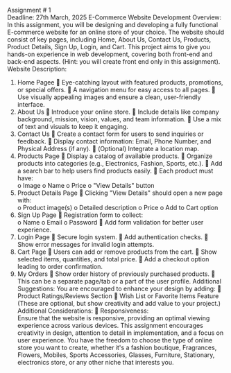 
Assignment # 1  
Deadline: 27th March, 2025 
E-Commerce Website Development 
Overview: 
In this assignment, you will be designing and developing a fully functional E-commerce website 
for an online store of your choice. The website should consist of key pages, including Home, About 
Us, Contact Us, Products, Product Details, Sign Up, Login, and Cart. This project aims to give you 
hands-on experience in web development, covering both front-end and back-end aspects. (Hint: 
you will create front end only in this assignment). 
Website Description: 
1. Home Pagee
 Eye-catching layout with featured products, promotions, or special offers. 
 A navigation menu for easy access to all pages. 
 Use visually appealing images and ensure a clean, user-friendly interface. 
2. About Us 
 Introduce your online store. 
 Include details like company background, mission, vision, values, and team 
information. 
 Use a mix of text and visuals to keep it engaging. 
3. Contact Us 
 Create a contact form for users to send inquiries or feedback. 
 Display contact information: Email, Phone Number, and Physical Address (if any). 
 (Optional) Integrate a location map. 
4. Products Page 
 Display a catalog of available products. 
 Organize products into categories (e.g., Electronics, Fashion, Sports, etc.). 
 Add a search bar to help users find products easily. 
 Each product must have:  
o Image 
o Name 
o Price 
o "View Details" button 
5. Product Details Page 
 Clicking "View Details" should open a new page with:  
o Product image(s) 
o Detailed description 
o Price 
o Add to Cart option 
6. Sign Up Page 
 Registration form to collect:  
o Name 
o Email 
o Password 
 Add form validation for better user experience. 
7. Login Page 
 Secure login system. 
 Add authentication checks. 
 Show error messages for invalid login attempts. 
8. Cart Page 
 Users can add or remove products from the cart. 
 Show selected items, quantities, and total price. 
 Add a checkout option leading to order confirmation. 
9. My Orders 
 Show order history of previously purchased products. 
 This can be a separate page/tab or a part of the user profile. 
Additional Suggestions: 
You are encouraged to enhance your design by adding: 
 Product Ratings/Reviews Section 
 Wish List or Favorite Items Feature 
(These are optional, but show creativity and add value to your project.) 
Additional Considerations: 
 Responsiveness:  
Ensure that the website is responsive, providing an optimal viewing experience across various 
devices. 
This assignment encourages creativity in design, attention to detail in implementation, and a focus 
on user experience. You have the freedom to choose the type of online store you want to create, 
whether it's a fashion boutique, Fragrances, Flowers, Mobiles, Sports Accessories, Glasses, 
Furniture, Stationary, electronics store, or any other niche that interests you.
